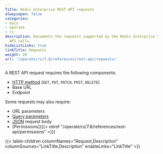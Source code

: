 ```yaml
---
Title: Redis Enterprise REST API requests
alwaysopen: false
categories:
- docs
- operate
- rs
description: Documents the requests supported by the Redis Enterprise Software REST
  API calls.
hideListLinks: true
linkTitle: Requests
weight: 30
url: '/operate/rs/7.8/references/rest-api/requests/'
---
```


A REST API request requires the following components:
- [HTTP method](https://restfulapi.net/http-methods/) (`GET`, `PUT`, `PATCH`, `POST`, `DELETE`)
- Base URL
- Endpoint

Some requests may also require:
- URL parameters
- [Query parameters](https://en.wikipedia.org/wiki/Query_string)
- [JSON](http://www.json.org) request body
- [Permissions]({{< relref "/operate/rs/7.8/references/rest-api/permissions" >}})

{{< table-children columnNames="Request,Description" columnSources="LinkTitle,Description" enableLinks="LinkTitle" >}}
